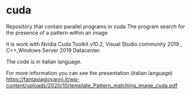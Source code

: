 # cuda
Repository that contain parallel programs in cuda 
The program search for the presence of a pattern within an image

it is work with Nvidia Cuda Toolkit v10.2, Visual Studio community 2019 , C++,Windows Server 2019 Datacenter.

The code is in italian language.

For more information you can see the presentation (italian language)
https://fantasiagiovanni.it/wp-content/uploads/2020/10/template_Pattern_matching_image_cuda.pdf
